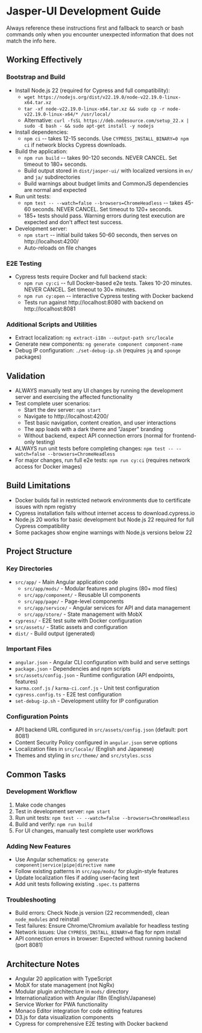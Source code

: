 # Jasper-UI Development Guide

Always reference these instructions first and fallback to search or bash commands only when you encounter unexpected information that does not match the info here.

## Working Effectively

### Bootstrap and Build

- Install Node.js 22 (required for Cypress and full compatibility):
  - `wget https://nodejs.org/dist/v22.19.0/node-v22.19.0-linux-x64.tar.xz`
  - `tar -xf node-v22.19.0-linux-x64.tar.xz && sudo cp -r node-v22.19.0-linux-x64/* /usr/local/`
  - Alternative: `curl -fsSL https://deb.nodesource.com/setup_22.x | sudo -E bash - && sudo apt-get install -y nodejs`
- Install dependencies:
  - `npm ci` -- takes 12-15 seconds. Use `CYPRESS_INSTALL_BINARY=0 npm ci` if network blocks Cypress downloads.
- Build the application:
  - `npm run build` -- takes 90-120 seconds. NEVER CANCEL. Set timeout to 180+ seconds.
  - Build output stored in `dist/jasper-ui/` with localized versions in `en/` and `ja/` subdirectories
  - Build warnings about budget limits and CommonJS dependencies are normal and expected
- Run unit tests:
  - `npm test -- --watch=false --browsers=ChromeHeadless` -- takes 45-60 seconds. NEVER CANCEL. Set timeout to 120+ seconds.
  - 185+ tests should pass. Warning errors during test execution are expected and don't affect test success.
- Development server:
  - `npm start` -- initial build takes 50-60 seconds, then serves on http://localhost:4200/
  - Auto-reloads on file changes

### E2E Testing

- Cypress tests require Docker and full backend stack:
  - `npm run cy:ci` -- full Docker-based e2e tests. Takes 10-20 minutes. NEVER CANCEL. Set timeout to 30+ minutes.
  - `npm run cy:open` -- interactive Cypress testing with Docker backend
  - Tests run against http://localhost:8080 with backend on http://localhost:8081

### Additional Scripts and Utilities

- Extract localization: `ng extract-i18n --output-path src/locale`
- Generate new components: `ng generate component component-name`
- Debug IP configuration: `./set-debug-ip.sh` (requires `jq` and `sponge` packages)

## Validation

- ALWAYS manually test any UI changes by running the development server and exercising the affected functionality
- Test complete user scenarios:
  - Start the dev server: `npm start`
  - Navigate to http://localhost:4200/ 
  - Test basic navigation, content creation, and user interactions
  - The app loads with a dark theme and "Jasper" branding
  - Without backend, expect API connection errors (normal for frontend-only testing)
- ALWAYS run unit tests before completing changes: `npm test -- --watch=false --browsers=ChromeHeadless`
- For major changes, run full e2e tests: `npm run cy:ci` (requires network access for Docker images)

## Build Limitations

- Docker builds fail in restricted network environments due to certificate issues with npm registry
- Cypress installation fails without internet access to download.cypress.io
- Node.js 20 works for basic development but Node.js 22 required for full Cypress compatibility
- Some packages show engine warnings with Node.js versions below 22

## Project Structure

### Key Directories

- `src/app/` - Main Angular application code
  - `src/app/mods/` - Modular features and plugins (80+ mod files)
  - `src/app/component/` - Reusable UI components
  - `src/app/page/` - Page-level components
  - `src/app/service/` - Angular services for API and data management
  - `src/app/store/` - State management with MobX
- `cypress/` - E2E test suite with Docker configuration
- `src/assets/` - Static assets and configuration
- `dist/` - Build output (generated)

### Important Files

- `angular.json` - Angular CLI configuration with build and serve settings
- `package.json` - Dependencies and npm scripts
- `src/assets/config.json` - Runtime configuration (API endpoints, features)
- `karma.conf.js` / `karma-ci.conf.js` - Unit test configuration
- `cypress.config.ts` - E2E test configuration
- `set-debug-ip.sh` - Development utility for IP configuration

### Configuration Points

- API backend URL configured in `src/assets/config.json` (default: port 8081)
- Content Security Policy configured in `angular.json` serve options
- Localization files in `src/locale/` (English and Japanese)
- Themes and styling in `src/theme/` and `src/styles.scss`

## Common Tasks

### Development Workflow

1. Make code changes
2. Test in development server: `npm start`
3. Run unit tests: `npm test -- --watch=false --browsers=ChromeHeadless`
4. Build and verify: `npm run build`
5. For UI changes, manually test complete user workflows

### Adding New Features

- Use Angular schematics: `ng generate component|service|pipe|directive name`
- Follow existing patterns in `src/app/mods/` for plugin-style features
- Update localization files if adding user-facing text
- Add unit tests following existing `.spec.ts` patterns

### Troubleshooting

- Build errors: Check Node.js version (22 recommended), clean `node_modules` and reinstall
- Test failures: Ensure Chrome/Chromium available for headless testing
- Network issues: Use `CYPRESS_INSTALL_BINARY=0` flag for npm install
- API connection errors in browser: Expected without running backend (port 8081)

## Architecture Notes

- Angular 20 application with TypeScript
- MobX for state management (not NgRx)
- Modular plugin architecture in `mods/` directory
- Internationalization with Angular i18n (English/Japanese)
- Service Worker for PWA functionality
- Monaco Editor integration for code editing features
- D3.js for data visualization components
- Cypress for comprehensive E2E testing with Docker backend